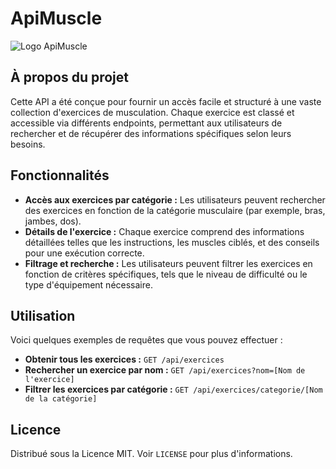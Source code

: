 # ApiMuscle

![Logo ApiMuscle](https://upload.wikimedia.org/wikipedia/commons/thumb/e/e4/Emoji_u1f4aa.svg/768px-Emoji_u1f4aa.svg.png)

## À propos du projet

Cette API a été conçue pour fournir un accès facile et structuré à une vaste collection d'exercices de musculation. Chaque exercice est classé et accessible via différents endpoints, permettant aux utilisateurs de rechercher et de récupérer des informations spécifiques selon leurs besoins.

## Fonctionnalités

- **Accès aux exercices par catégorie :** Les utilisateurs peuvent rechercher des exercices en fonction de la catégorie musculaire (par exemple, bras, jambes, dos).
- **Détails de l'exercice :** Chaque exercice comprend des informations détaillées telles que les instructions, les muscles ciblés, et des conseils pour une exécution correcte.
- **Filtrage et recherche :** Les utilisateurs peuvent filtrer les exercices en fonction de critères spécifiques, tels que le niveau de difficulté ou le type d'équipement nécessaire.

## Utilisation

Voici quelques exemples de requêtes que vous pouvez effectuer :

- **Obtenir tous les exercices :**
```GET /api/exercices```
- **Rechercher un exercice par nom :**
```GET /api/exercices?nom=[Nom de l'exercice]```
- **Filtrer les exercices par catégorie :**
```GET /api/exercices/categorie/[Nom de la catégorie]```

## Licence

Distribué sous la Licence MIT. Voir `LICENSE` pour plus d'informations.

